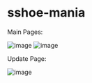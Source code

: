 # sshoe-mania

Main Pages:

![image](https://user-images.githubusercontent.com/62990411/125715502-505bc12e-3637-42cc-bd70-5632718c79ae.png)
![image](https://user-images.githubusercontent.com/62990411/125715619-0ab5c40d-c989-42f1-8a51-31978b74ee28.png)

Update Page: 

![image](https://user-images.githubusercontent.com/62990411/125715552-1b627071-426d-415f-8db6-0dfc886234e3.png)

